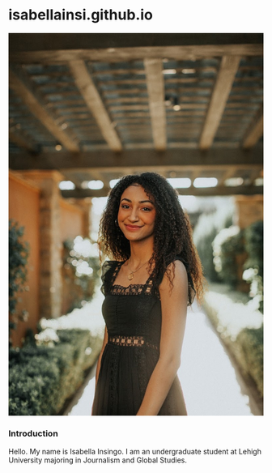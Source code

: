 # isabellainsi.github.io

![ProfilePic](https://github.com/isabellainsi/isabellainsi.github.io/blob/main/Isabella-2.jpeg?raw=true)

### Introduction
Hello. My name is Isabella Insingo. I am an undergraduate student at Lehigh University majoring in Journalism and Global Studies. 
